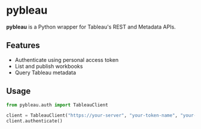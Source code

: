 # pybleau

**pybleau** is a Python wrapper for Tableau's REST and Metadata APIs.

## Features
- Authenticate using personal access token
- List and publish workbooks
- Query Tableau metadata

## Usage

```python
from pybleau.auth import TableauClient

client = TableauClient("https://your-server", "your-token-name", "your-token-secret")
client.authenticate()
